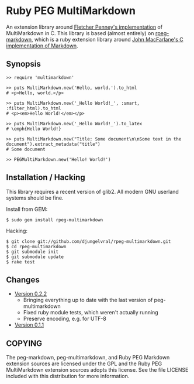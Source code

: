 Ruby PEG MultiMarkdown
======================

An extension library around [Fletcher Penney's implementation][1]
of MultiMarkdown in C. This library is based (almost entirely) on 
[rpeg-markdown][2], which is a ruby extension library around
[John MacFarlane's C implementation of Markdown][3].

[1]: http://github.com/fletcher/peg-multimarkdown/
[2]: http://github.com/rtomayko/rpeg-markdown
[3]: http://github.com/jgm/peg-markdown/

Synopsis
--------

    >> require 'multimarkdown'
    
    >> puts MultiMarkdown.new('Hello, world.').to_html
    # <p>Hello, world.</p>

    >> puts MultiMarkdown.new('_Hello World!_', :smart, :filter_html).to_html
    # <p><em>Hello World!</em></p>

    >> puts MultiMarkdown.new('_Hello World!_').to_latex
    # \emph{Hello World!}

    >> puts MultiMarkdown.new("Title: Some document\n\nSome text in the document").extract_metadata("title")
    # Some document

    >> PEGMultiMarkdown.new('Hello! World!')

Installation / Hacking
----------------------

This library requires a recent version of glib2. All modern GNU userland
systems should be fine.

Install from GEM:

    $ sudo gem install rpeg-multimarkdown

Hacking:

    $ git clone git://github.com/djungelvral/rpeg-multimarkdown.git
    $ cd rpeg-multimarkdown
    $ git submodule init
    $ git submodule update
    $ rake test

Changes
-------

  * [Version 0.2.2](http://github.com/djungelvral/rpeg-multimarkdown/tree/v0.2.2)
	  * Bringing everything up to date with the last version of peg-multimarkdown
	  * Fixed ruby module tests, which weren't actually running
	  * Preserve encoding, e.g. for UTF-8
  * [Version 0.1.1](http://github.com/djungelvral/rpeg-multimarkdown/tree/v0.1.1)

COPYING
-------

The peg-markdown, peg-multimarkdown, and Ruby PEG Markdown extension sources
are licensed under the GPL and the Ruby PEG MultiMarkdown extension sources
adopts this license. See the file LICENSE included with this distribution for
more information.
